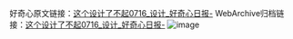 好奇心原文链接：[这个设计了不起0716_设计_好奇心日报-](https://www.qdaily.com/articles/12178.html)
WebArchive归档链接：[这个设计了不起0716_设计_好奇心日报-](http://web.archive.org/web/20190623171955/https://www.qdaily.com/articles/12178.html)
![image](http://ww3.sinaimg.cn/large/007d5XDply1g3whz3pepej30u01hkq7t)